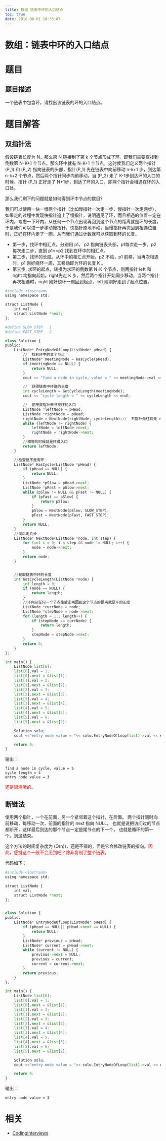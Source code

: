 ```yaml
---
title: 数组 链表中环的入口结点
toc: true
date: 2018-08-01 18:33:07
---
```

# 数组：链表中环的入口结点



# 题目


## 题目描述


一个链表中包含环，请找出该链表的环的入口结点。


# 题目解答


## 双指针法


假设链表长度为 N，那么第 N 链接到了第 k 个节点形成了环，即我们需要查找到倒数第 N-K+1 个节点，那么环中就有 N-K+1 个节点，这时候我们定义两个指针 \(P_1\) 和 \(P_2\) 指向链表的头部，指针\(P_1\) 先在链表中向前移动 n-k+1 步，到达第 n-k+2 个节点，然后两个指针同步向前移动，当 \(P_2\) 走了 K-1步到达环的入口的时候，指针 \(P_1\) 正好走了 N+1步，到达了环的入口，即两个指针会相遇在环的入口处。

那么我们剩下的问题就是如何得到环中节点的数目?

我们可以使用一快一慢两个指针（比如慢指针一次走一步，慢指针一次走两步），如果走的过程中发现快指针追上了慢指针，说明遇见了环，而且相遇的位置一定在环内，考虑一下环内，从任何一个节点出现再回到这个节点的距离就是环的长度，于是我们可以进一步移动慢指针，快指针原地不动，当慢指针再次回到相遇位置时，正好在环内走了一圈，从而我们通过计数就可以获取到环的长度。

- 第一步，找环中相汇点。分别用 p1， p2 指向链表头部，p1每次走一步，p2 每次走二步，直到 p1==p2 找到在环中的相汇点。
- 第二步，找环的长度。从环中的相汇点开始，p2 不动，p1 前移，当再次相遇时，p1 刚好绕环一周，其移动即为环的长度 K 。
- 第三步, 求环的起点，转换为求环的倒数第 N-K 个节点，则两指针 left 和 right 均指向起始，right先走 K 步，然后两个指针开始同步移动，当两个指针再次相遇时，right 刚好绕环一周回到起点，left 则刚好走到了起点位置。



```python
#include <iostream>
using namespace std;

struct ListNode {
    int val;
    struct ListNode *next;
};

#define SLOW_STEP   1
#define FAST_STEP   2

class Solution {
public:
    ListNode* EntryNodeOfLoop(ListNode* pHead) {
        //  找到环中的某个节点
        ListNode* meetingNode = HasCycle(pHead);
        if (meetingNode == NULL) {
            return NULL;
        }
        cout << "find a node in cycle, value = " << meetingNode->val << endl;

        //  获得链表中环路的长度
        int cycleLength = GetCycleLength(meetingNode);
        cout << "cycle length = " << cycleLength << endl;

        //  使用双指针来寻找环的入口
        ListNode *leftNode = pHead;
        ListNode *rightNode = pHead;
        rightNode = NextNode(rightNode, cycleLength);//  右指针先往前走 n 步
        while (leftNode != rightNode) {
            leftNode = leftNode->next;
            rightNode = rightNode->next;
        }
        //相等的时候就是环得入口
        return leftNode;
    }

    //检查是不是有环
    ListNode* HasCycle(ListNode *pHead) {
        if (pHead == NULL) {
            return NULL;
        }
        ListNode *pSlow = pHead->next;
        ListNode *pFast = pSlow->next;
        while (pSlow != NULL && pFast != NULL) {
            if (pFast == pSlow) {
                return pSlow;
            }
            pSlow = NextNode(pSlow, SLOW_STEP);
            pFast = NextNode(pFast, FAST_STEP);
        }
        return NULL;
    }
    //向后走几步
    ListNode* NextNode(ListNode *node, int step) {
        for (int i = 0; i < step && node != NULL; i++) {
            node = node->next;
        }
        return node;
    }


    //获取链表中环的长度
    int GetCycleLength(ListNode *node) {
        int length = 0;
        if (node == NULL) {
            return length;
        }
        //环内从任何一个节点往后走再回到这个节点的距离就是环的长度
        ListNode *currNode = node;
        ListNode *stepNode = node->next;
        for (length = 1;; length++) {
            if (stepNode == currNode) {
                return length;
            }
            stepNode = stepNode->next;
        }
        return 0;
    }
};

int main() {
    ListNode list[6];
    list[0].val = 1;
    list[0].next = &list[1];
    list[1].val = 2;
    list[1].next = &list[2];
    list[2].val = 3;
    list[2].next = &list[3];
    list[3].val = 4;
    list[3].next = &list[4];
    list[4].val = 5;
    list[4].next = &list[5];
    list[5].val = 6;
    list[5].next = &list[2];

    Solution solu;
    cout <<"entry node value = "<< solu.EntryNodeOfLoop(list)->val << endl;

    return 0;
}
```

输出：

```
find a node in cycle, value = 5
cycle length = 4
entry node value = 3
```

<span style="color:red;">还是很清晰的。</span>




## 断链法


使用两个指针，一个在前面，另一个紧邻着这个指针，在后面。 两个指针同时向前移动，每移动一次，前面的指针的 next 指向 NULL。 也就是说把访问过的节点都断开，这样最后到达的那个节点一定是尾节点的下一个， 也就是循环的第一个。到这结束。

这个方法的时间复杂度为 \(O(n)\)，还是不错的，但是它会修改链表的指向。<span style="color:red;">因此，感觉这个一般不会用到吧？除非复制了整个链表。</span>

代码如下：


```python
#include <iostream>
using namespace std;

struct ListNode {
    int val;
    struct ListNode *next;
};


class Solution {
public:
    ListNode* EntryNodeOfLoop(ListNode* pHead) {
        if (pHead == NULL|| pHead->next == NULL) {
            return NULL;
        }
        ListNode* previous = pHead;
        ListNode* current = pHead->next;
        while (current != NULL) {
            previous->next = NULL;
            previous = current;
            current = current->next;
        }
        return previous;
    }
};

int main() {
    ListNode list[6];
    list[0].val = 1;
    list[0].next = &list[1];
    list[1].val = 2;
    list[1].next = &list[2];
    list[2].val = 3;
    list[2].next = &list[3];
    list[3].val = 4;
    list[3].next = &list[4];
    list[4].val = 5;
    list[4].next = &list[5];
    list[5].val = 6;
    list[5].next = &list[2];

    Solution solu;
    cout <<"entry node value = "<< solu.EntryNodeOfLoop(list)->val << endl;

    return 0;
}
```

输出：

```
entry node value = 3
```





# 相关

- [CodingInterviews](https://github.com/gatieme/CodingInterviews)

